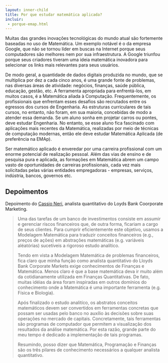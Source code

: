 ```yaml
---
layout: inner-child
title: Por que estudar matemática aplicada?
incluir:
 - porque-emap.html
---
```


Muitas das grandes inovações tecnológicas do mundo atual são
fortemente baseadas no uso de Matemática. Um exemplo notável é o da
empresa Google, que não se tornou líder em buscas na Internet porque
seus computadores são melhores nem por sua infraestrutura.  A Google
triunfou porque seus criadores tiveram uma ideia matemática inovadora
para selecionar os links mais relevantes para seus usuários.

De modo geral, a quantidade de dados digitais produzida no mundo, que
se multiplica por dez a cada cinco anos, é uma grande fonte de
problemas, nas diversas áreas de atividade: negócios, finanças, saúde
pública, educação, gestão, etc.  A ferramenta apropriada para
enfrentá-los, em muitos casos, é a Matemática aliada à Computação.
Frequentemente, os profissionais que enfrentam esses desafios são
recrutados entre os egressos dos cursos de Engenharia. As estruturas
curriculares de tais cursos, no entanto, não foram, em sua maioria,
concebidas de modo a atender essa demanda. Se um aluno sonha em
projetar carros ou pontes, deve estudar Engenharia. No entanto, se
esse aluno fica fascinado com aplicações mais recentes da Matemática,
realizadas por meio de técnicas de computação modernas, então ele deve
estudar Matemática Aplicada (de preferência na EMAp).

Ser matemático aplicado é enveredar por uma carreira profissional com
um enorme potencial de realização pessoal. Além das vias de ensino e
de pesquisa pura e aplicada, as formações em Matemática abrem um campo
vasto de oportunidades de carreiras profissionais, cada vez mais
solicitadas pelas várias entidades empregadoras - empresas, serviços,
indústria, bancos, governos etc.
 
## Depoimentos

Depoimento do [Cassio Neri](http://uk.linkedin.com/in/cassioneri),
analista quantitativo do Loyds Bank Coorporate Marketing.

> Uma das tarefas de um banco de investimentos consiste em assumir e
> gerenciar riscos financeiros que, de outra forma, ficariam a cargo
> de seus clientes. Para cumprir eficientemente este objetivo, usamos
> a Modelagem Matemática para traduzir conceitos financeiros (e.g.,
> preços de ações) em abstrações matemáticas (e.g. variáveis
> aléatórias) sucetíveis a rigoroso estudo analítico.
>
> Tendo em vista a Modelagem Matemática de problemas financeiros, fica
> claro que minha função como analista quantitativo do Lloyds Bank
> Corporate Markets exige conhecimentos de Finanças e
> Matemática. Menos claro é que a base matemática deva ir muito além
> da cotidianamente utilizada em Finanças Quantitativas. De fato,
> muitas idéias da área foram inspiradas em outros domínios do
> conhecimento onde a Matemática é uma importante ferramenta
> (e.g. Física e Biologia).
>
> Após finalizado o estudo analitíco, os abstratos conceitos
> matemáticos devem ser convertidos em ferramentas concretas que
> possam ser usadas pelo banco no auxílio às decisões sobre suas
> operações no mercado de capitais. Concretamente, tais ferramentas
> são programas de computador que permitem a visualização dos
> resultados da análise matemática. Por esta razão, grande parte do
> meu tempo é dedicado a implementação de tais programas.
>
> Resumindo, posso dizer que Matemática, Programação e Finanças são os
> três pilares de conhecimento necessários a qualquer analista
> quantitativo.

